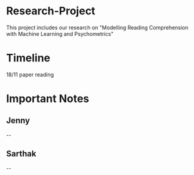 # Research-Project
This project includes our research on "Modelling Reading Comprehension with Machine Learning and Psychometrics"
# Timeline
18/11 paper reading
# Important Notes
## Jenny 

--
## Sarthak
--

